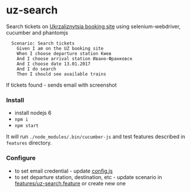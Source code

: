 # uz-search
Search tickets on [Ukrzaliznytsia booking site](http://booking.uz.gov.ua/ru/) using selenium-webdriver, cucumber and phantomjs  
```gherkin
  Scenario: Search tickets
    Given I am on the UZ booking site
    When I choose departure station Киев
    And I choose arrival station Ивано-Франковск
    And I choose date 13.01.2017
    And I do search
    Then I should see available trains
```

If tickets found - sends email with screenshot


### Install
* install nodejs 6
* `npm i`
* `npm start`

It will run `./node_modules/.bin/cucumber-js` and test features described in `features` directory.

### Configure
* to set email credential - update [config.js](https://github.com/s0ph1e/uz-search/blob/master/config.js#L7-L8)
* to set departure station, destination, etc - update scenario in [features/uz-search.feature](https://github.com/s0ph1e/uz-search/blob/master/features/uz-search.feature) or create new one
